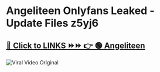 
 # Angeliteen Onlyfans Leaked - Update Files z5yj6

## <h2><a href="https://clipsfans.com/Angeliteen&ref=git">🔗 Click to LINKS ⏩⏩ 👉 🟢 Angeliteen </a></h2>

<a href="https://clipsfans.com/Angeliteen&ref=git" rel="nofollow" data-target="animated-image.originalLink"><img src="https://i.ibb.co.com/xMMVF88/686577567.gif" alt="Viral Video Original" style="max-width: 100%; display: inline-block;" data-target="animated-image.originalImage"></a>

